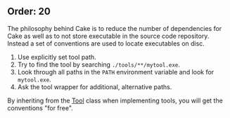 Order: 20
---

The philosophy behind Cake is to reduce the number of dependencies for Cake
as well as to not store executable in the source code repository. Instead a
set of conventions are used to locate executables on disc.

1. Use explicitly set tool path.
2. Try to find the tool by searching `./tools/**/mytool.exe`.
3. Look through all paths in the `PATH` environment variable and look for `mytool.exe`.
4. Ask the tool wrapper for additional, alternative paths.

By inheriting from the [Tool<T>](/api/Cake.Core.Tooling/Tool_1) class
when implementing tools, you will get the conventions "for free".
